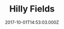 ---
date: 2017-10-01T14:53:03.000Z
title: Hilly Fields
latitude: 51.88939676406836
longitude: 0.8804534019002996
category: checkin
---